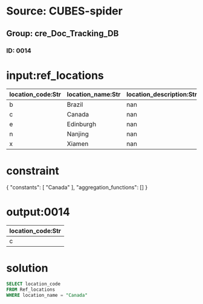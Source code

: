# Source: CUBES-spider
## Group: cre_Doc_Tracking_DB
### ID: 0014

# input:ref_locations

| location_code:Str | location_name:Str | location_description:Str |
|---|---|---|
| b | Brazil | nan |
| c | Canada | nan |
| e | Edinburgh | nan |
| n | Nanjing | nan |
| x | Xiamen | nan |

# constraint

{
  "constants": [
    "Canada"
  ],
  "aggregation_functions": []
}

# output:0014

| location_code:Str |
|---|
| c |

# solution

```sql
SELECT location_code
FROM Ref_locations
WHERE location_name = "Canada"
```
